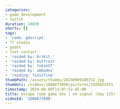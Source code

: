```yaml
---
categories:
- game development
- twitch
duration: 18039
shorts: []
tags:
- 'code: gdscript'
- fl studio
- godot
- lost contact
- 'raided by: KriKit_'
- 'raided by: Outfrost'
- 'raided by: YukieVT'
- 'raided by: ambadev'
- 'raiding: finisfine'
thumbPath: /assets/thumbs/20240909180752.jpg
thumbUri: /videos/1008873898/pictures/1926024251
timestamp: 2024-09-09T13:07:52-05:00
title: escape room game dev | no signal (day 115)
videoId: '1008873898'
---
```

